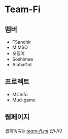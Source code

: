 Team-Fi
=================================================
## 멤버
  * FSanchir
  * MIMSO
  * 오징어
  * Soshimee
  * AlphaGot
## 프로젝트
  * MCInfo
  * Mud-game
## 웹페이지

###### 웹페이지는 [team-fi.ml](https://team-fi.ml) 입니다.
